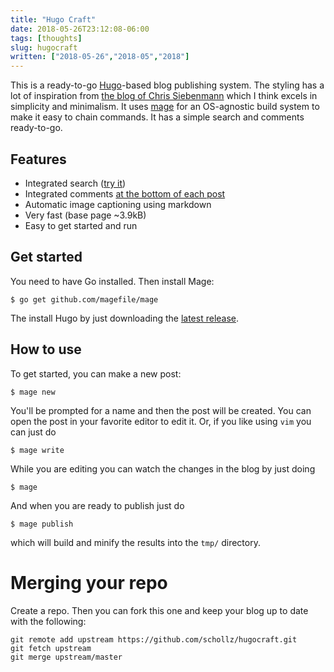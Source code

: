 ```yaml
---
title: "Hugo Craft"
date: 2018-05-26T23:12:08-06:00
tags: [thoughts]
slug: hugocraft
written: ["2018-05-26","2018-05","2018"]
---
```


This is a ready-to-go [Hugo](https://gohugo.io/)-based blog publishing system. The styling has a lot of inspiration from [the blog of Chris Siebenmann](https://utcc.utoronto.ca/~cks/space/blog/BlogGenesis) which I think excels in simplicity and minimalism. It uses [mage](https://github.com/magefile/mage) for an OS-agnostic build system to make it easy to chain commands. It has a simple search and comments ready-to-go.

## Features

- Integrated search ([try it](https://hugocraft.schollz.com/search/?s=cat))
- Integrated comments [at the bottom of each post](https://hugocraft.schollz.com/my-first-post/)
- Automatic image captioning using markdown
- Very fast (base page ~3.9kB)
- Easy to get started and run

## Get started

You need to have Go installed. Then install Mage:

```
$ go get github.com/magefile/mage
```

The install Hugo by just downloading the [latest release](https://github.com/gohugoio/hugo/releases/latest).

## How to use

To get started, you can make a new post:

```
$ mage new
```

You'll be prompted for a name and then the post will be created. You can open the post in your favorite editor to edit it. Or, if you like using `vim` you can just do 

```
$ mage write
```

While you are editing you can watch the changes in the blog by just doing

```
$ mage
```

And when you are ready to publish just do

```
$ mage publish
```

which will build and minify the results into the `tmp/` directory.

# Merging your repo

Create a repo. Then you can fork this one and keep your blog up to date with the following:

```
git remote add upstream https://github.com/schollz/hugocraft.git
git fetch upstream
git merge upstream/master
```